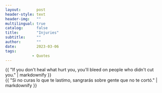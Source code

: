 ```yaml
---
layout:       post
header-style: text
header-img:   ""
multilingual: true
catalog:      false
title:        "Injuries"
subtitle:     ""
author:       ""
date:         2023-03-06 
tags:
            - Quotes
---
```


<div class="en post-container">
    {{ "If you don't heal what hurt you, you'll bleed on people who didn't cut you." | markdownify }}
</div>

<div class="es post-container">
    {{ "Si no curas lo que te lastimo, sangrarás sobre gente que no te cortó." | markdownify }}
</div>
